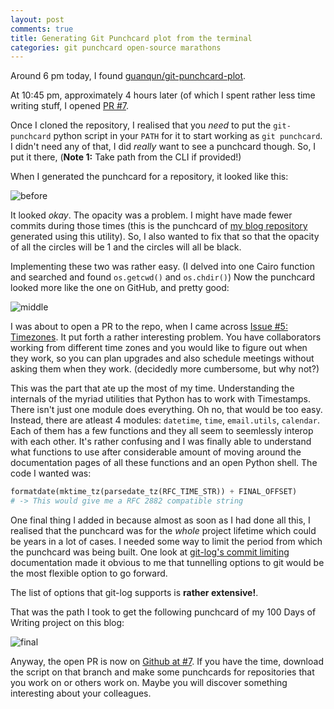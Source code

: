 ```yaml
---
layout: post
comments: true
title: Generating Git Punchcard plot from the terminal
categories: git punchcard open-source marathons
---
```


Around 6 pm today, I found
[guanqun/git-punchcard-plot](https://github.com/guanqun/git-punchcard-plot).

At 10:45 pm, approximately 4 hours later (of which I spent rather less time
writing stuff, I opened [PR
\#7](https://github.com/guanqun/git-punchcard-plot/pull/7).

Once I cloned the repository, I realised that you _need_ to put the
`git-punchcard` python script in your `PATH` for it to start working as `git
punchcard`. I didn't need any of that, I did _really_ want to see a punchcard
though. So, I put it there, (**Note 1:** Take path from the CLI if provided!)

When I generated the punchcard for a repository, it looked like this:

![before](/blog/public/img/punchcard-original.png)

It looked _okay_. The opacity was a problem. I might have made fewer commits
during those times (this is the punchcard of [my blog
repository](https://github.com/icyflame/blog/graphs/punch-card) generated using
this utility). So, I also wanted to fix that so that the opacity of all the
circles will be 1 and the circles will all be black.

Implementing these two was rather easy. (I delved into one Cairo function and
searched and found `os.getcwd()` and `os.chdir()`) Now the punchcard looked more
like the one on GitHub, and pretty good:

![middle](/blog/public/img/punchcard-middle.png)

I was about to open a PR to the repo, when I came across [Issue #5:
Timezones](https://github.com/guanqun/git-punchcard-plot/issues/5). It put forth
a rather interesting problem. You have collaborators working from different time
zones and you would like to figure out when they work, so you can plan upgrades
and also schedule meetings without asking them when they work. (decidedly more
cumbersome, but why not?)

This was the part that ate up the most of my time. Understanding the internals
of the myriad utilities that Python has to work with Timestamps. There isn't
just one module does everything. Oh no, that would be too easy. Instead, there
are atleast 4 modules: `datetime`, `time`, `email.utils`, `calendar`. Each of
them has a few functions and they all seem to seemlessly interop with each
other. It's rather confusing and I was finally able to understand what functions
to use after considerable amount of moving around the documentation pages of all
these functions and an open Python shell. The code I wanted was:

```py
formatdate(mktime_tz(parsedate_tz(RFC_TIME_STR)) + FINAL_OFFSET)
# -> This would give me a RFC 2882 compatible string
```

One final thing I added in because almost as soon as I had done all this, I
realised that the punchcard was for the _whole_ project lifetime which could be
years in a lot of cases. I needed some way to limit the period from which the
punchcard was being built. One look at [git-log's commit
limiting](https://www.git-scm.com/docs/git-log#_commit_limiting) documentation
made it obvious to me that tunnelling options to git would be the most flexible
option to go forward.

The list of options that git-log supports is **rather extensive!**.

That was the path I took to get the following punchcard of my 100 Days of
Writing project on this blog:

![final](/blog/public/img/punchcard-100daysofwriting.png)

Anyway, the open PR is now on
[Github at #7](https://github.com/guanqun/git-punchcard-plot/pull/7). If you
have the time, download the script on that branch and make some punchcards for
repositories that you work on or others work on. Maybe you will discover
something interesting about your colleagues.
